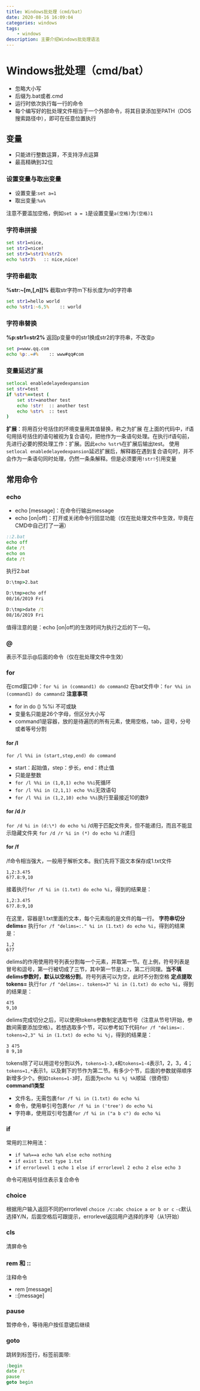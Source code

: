 ```yaml
---
title: Windows批处理（cmd/bat）
date: 2020-08-16 16:09:04
categories: windows
tags:
    - windows
description: 主要介绍Windows批处理语法
---
```

# Windows批处理（cmd/bat）
- 忽略大小写
- 后缀为.bat或者.cmd
- 运行时依次执行每一行的命令
- 每个编写好的批处理文件相当于一个外部命令，将其目录添加至PATH（DOS搜索路径中），即可在任意位置执行

## 变量
- 只能进行整数运算，不支持浮点运算
- 最高精确到32位

### 设置变量与取出变量
- 设置变量:```set a=1```
- 取出变量:```%a%```

注意不要滥加空格，例如```set a = 1```是设置变量```a(空格)```为```(空格)1```
### 字符串拼接
```bat
set str1=nice,
set str2=nice!
set str3=%str1%%str2%
echo %str3%   :: nice,nice!
```
### 字符串截取
**%str:~[m,[,n]]%**
截取str字符m下标长度为n的字符串
```bat
set str1=hello world
echo %str1:~6,5%    :: world
```
### 字符串替换
**%p:str1=str2%**
返回p变量中的str1换成str2的字符串，不改变p
```bat
set p=www.qq.com
echo %p:.=#%    :: www#qq#com
```
### 变量延迟扩展
```bat
setlocal enabledelayedexpansion
set str=test
if %str%==test (
	set str=another test
	echo !str!  :: another test
	echo %str%  :: test
)
```
**扩展**：将用百分号括住的环境变量用其值替换，称之为扩展
在上面的代码中，if语句用括号括住的语句被视为复合语句，把他作为一条语句处理。在执行if语句前，先进行必要的预处理工作：扩展。因此`echo %str%`在扩展后输出test。
使用`setlocal enabledelayedexpansion`延迟扩展后，解释器在遇到复合语句时，并不会作为一条语句同时处理，仍然一条条解释。但是必须要用`!str!`引用变量
## 常用命令
### echo
- echo [message]：在命令行输出message
- echo [on|off]：打开或关闭命令行回显功能（仅在批处理文件中生效，毕竟在CMD中自己打了一遍）

```bat
::2.bat
echo off
date /t
echo on
date /t
```
执行2.bat
```bat
D:\tmp>2.bat

D:\tmp>echo off
08/16/2019 Fri

D:\tmp>date /t
08/16/2019 Fri
```
值得注意的是：echo [on|off]的生效时间为执行之后的下一句。
### @
表示不显示@后面的命令（仅在批处理文件中生效）
### for
在cmd窗口中：`for %i in (command1) do command2`
在bat文件中：`for %%i in (command1) do cammand2`
**注意事项**
- for in do () %%i 不可或缺
- 变量名只能是26个字母，但区分大小写
- command1是容器，放的是待遍历的所有元素，使用空格，tab，逗号，分号或者等号分割

#### for /l
`for /l %%i in (start,step,end) do command`
- start：起始值，step：步长，end：终止值
- 只能是整数
- `for /l %%i in (1,0,1) echo %%i`死循环
- `for /l %%i in (2,1,1) echo %%i`无效语句
- `for /l %%i in (1,2,10) echo %%i`执行至最接近10的数9

#### for /d /r
`for /d %i in (d:\*) do echo %i`
/d用于匹配文件夹，但不能递归，而且不能显示隐藏文件夹
`for /d /r %i in (*) do echo %i`
/r递归
#### for /f
/f命令相当强大，一般用于解析文本。我们先将下面文本保存成1.txt文件
```
1,2:3.4?5
6?7.8:9,10
```
接着执行`for /f %i in (1.txt) do echo %i`，得到的结果是：
```bat
1,2:3.4?5
6?7.8:9,10
```
在这里，容器是1.txt里面的文本，每个元素指的是文件的每一行。
**字符串切分delims=**
执行`for /f "delims=:." %i in (1.txt) do echo %i`，得到的结果是：
```
1,2
6?7
```
delims的作用使用符号列表分割每一个元素，并取第一节。在上例，符号列表是冒号和逗号，第一行被切成了三节，其中第一节是`1,2`，第二行同理。**当不填delims参数时，默认以空格分割**。符号列表可以为空，此时不分割空格
**定点提取tokens=**
执行`for /f "delims=:. tokens=3" %i in (1.txt) do echo %i`，得到的结果是：
```
4?5
9,10
```
delims完成切分之后，可以使用tokens参数制定选取节号（注意从节号1开始，参数间需要添加空格）。若想选取多个节，可以参考如下代码`for /f "delims=:. tokens=2,3" %i in (1.txt) do echo %i %j`，得到的结果是：
```
3 4?5
8 9,10
```
tokens除了可以用逗号分割以外，`tokens=1-3,4`和`tokens=1-4`表示1，2，3，4；`tokens=1,*`表示1，以及剩下的节作为第二节。有多少个节，后面的参数就得顺序新增多少个。例如`tokens=1-3`时，后面为`echo %i %j %k`顺延（很奇怪）
**command1类型**
- 文件名，无需包裹`for /f %i in (1.txt) do echo %i`
- 命令，使用单引号包裹`for /f %i in ('tree') do echo %i`
- 字符串，使用双引号包裹`for /f %i in ("a b c") do echo %i`

### if
常用的三种用法：
- `if %a%==a echo %a% else echo nothing`
- `if exist 1.txt type 1.txt`
- `if errorlevel 1 echo 1 else if errorlevel 2 echo 2 else echo 3`

命令可用括号括住表示复合命令
### choice
根据用户输入返回不同的errorlevel
`choice /c:abc choice a or b or c`
`-c`默认选择Y/N，后面空格后可跟提示，errorlevel返回用户选择的序号（从1开始）
### cls
清屏命令
### rem 和 ::
注释命令
- rem [message]
- ::[message]
### pause
暂停命令，等待用户按任意键后继续
### goto
跳转到标签行，标签前面带:
```bat
:begin
date /t
pause
goto begin
```
